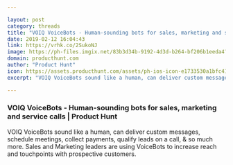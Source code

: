 ```yaml
---

layout: post
category: threads
title: "VOIQ VoiceBots - Human-sounding bots for sales, marketing and service calls"
date: 2019-02-12 16:04:43
link: https://vrhk.co/2SukoNJ
image: https://ph-files.imgix.net/83b3d34b-9192-4d3d-b264-bf206b1eeda4?auto=format&fit=crop&h=512&w=1024
domain: producthunt.com
author: "Product Hunt"
icon: https://assets.producthunt.com/assets/ph-ios-icon-e1733530a1bfc41080db8161823f1ef262cdbbc933800c0a2a706f70eb9c277a.png
excerpt: "VOIQ VoiceBots sound like a human, can deliver custom messages, schedule meetings, collect payments, qualify leads on a call, &amp; so much more. Sales and Marketing leaders are using VoiceBots to increase reach and touchpoints with prospective customers."

---
```


### VOIQ VoiceBots - Human-sounding bots for sales, marketing and service calls | Product Hunt

VOIQ VoiceBots sound like a human, can deliver custom messages, schedule meetings, collect payments, qualify leads on a call, &amp; so much more. Sales and Marketing leaders are using VoiceBots to increase reach and touchpoints with prospective customers.